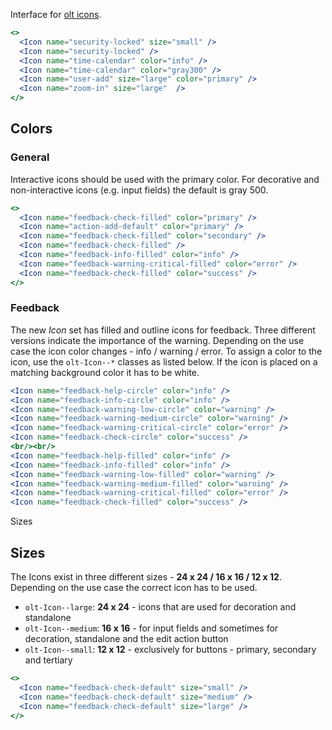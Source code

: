 Interface for [olt icons](https://lightelligence-io.github.io/styles/#icon).

```jsx
<>
  <Icon name="security-locked" size="small" />
  <Icon name="security-locked" />
  <Icon name="time-calendar" color="info" />
  <Icon name="time-calendar" color="gray300" />
  <Icon name="user-add" size="large" color="primary" />
  <Icon name="zoom-in" size="large"  />
</>
```

## Colors

### General

Interactive icons should be used with the primary color.
For decorative and non-interactive icons (e.g. input fields) the default is gray 500.

```jsx
<>
  <Icon name="feedback-check-filled" color="primary" />
  <Icon name="action-add-default" color="primary" />
  <Icon name="feedback-check-filled" color="secondary" />
  <Icon name="feedback-check-filled" />
  <Icon name="feedback-info-filled" color="info" />
  <Icon name="feedback-warning-critical-filled" color="error" />
  <Icon name="feedback-check-filled" color="success" />
</>
```
### Feedback

The new *Icon* set has filled and outline icons for feedback.
Three different versions indicate the importance of the warning.
Depending on the use case the icon color changes - info / warning / error.
To assign a color to the icon, use the `olt-Icon--*` classes as listed below.
If the icon is placed on a matching background color it has to be white.

```jsx
<Icon name="feedback-help-circle" color="info" />
<Icon name="feedback-info-circle" color="info" />
<Icon name="feedback-warning-low-circle" color="warning" />
<Icon name="feedback-warning-medium-circle" color="warning" />
<Icon name="feedback-warning-critical-circle" color="error" />
<Icon name="feedback-check-circle" color="success" />
<br/><br/>
<Icon name="feedback-help-filled" color="info" />
<Icon name="feedback-info-filled" color="info" />
<Icon name="feedback-warning-low-filled" color="warning" />
<Icon name="feedback-warning-medium-filled" color="warning" />
<Icon name="feedback-warning-critical-filled" color="error" />
<Icon name="feedback-check-filled" color="success" />
```

Sizes

## Sizes

The Icons exist in three different sizes - **24 x 24 / 16 x 16 / 12 x 12**.
Depending on the use case the correct icon has to be used.

* `olt-Icon--large`: **24 x 24** - icons that are used for decoration and standalone
* `olt-Icon--medium`: **16 x 16** - for input fields and sometimes for decoration, standalone and the edit action button
* `olt-Icon--small`: **12 x 12** - exclusively for buttons - primary, secondary and tertiary

```jsx
<>
  <Icon name="feedback-check-default" size="small" />
  <Icon name="feedback-check-default" size="medium" />
  <Icon name="feedback-check-default" size="large" />
</>
```




